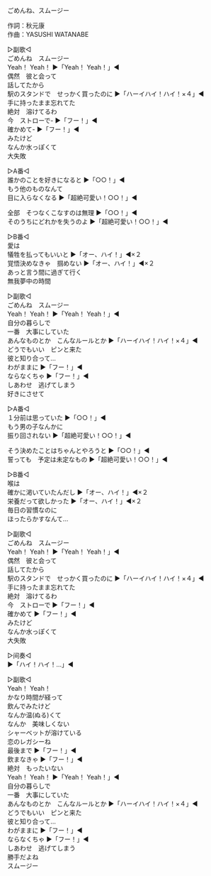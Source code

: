 ごめんね、スムージー  
  
作詞：秋元康  
作曲：YASUSHI WATANABE  
  
▷副歌◁  
ごめんね　スムージー  
Yeah！ Yeah！ ▶「Yeah！ Yeah！」◀  
偶然　彼と会って  
話してたから  
駅のスタンドで　せっかく買ったのに ▶「ハーイハイ！ハイ！×４」◀   
手に持ったまま忘れてた  
絶対　溶けてるわ  
今　ストローで- ▶「フー！」◀   
確かめて- ▶「フー！」◀   
みたけど  
なんか水っぽくて  
大失敗  
  
▷A番◁  
誰かのことを好きになると ▶「○○！」◀   
もう他のものなんて  
目に入らなくなる ▶「超絶可愛い！○○！」◀   
  
全部　そつなくこなすのは無理 ▶「○○！」◀   
そのうちにどれかを失うのよ ▶「超絶可愛い！○○！」◀   
  
▷B番◁  
愛は  
犠牲を払ってもいいと ▶「オー、ハイ！」◀×２   
覚悟決めなきゃ　掴めない ▶「オー、ハイ！」◀×２   
あっと言う間に過ぎて行く  
無我夢中の時間  
  
▷副歌◁  
ごめんね　スムージー  
Yeah！ Yeah！ ▶「Yeah！ Yeah！」◀  
自分の暮らしで  
一番　大事にしていた  
あんなものとか　こんなルールとか ▶「ハーイハイ！ハイ！×４」◀   
どうでもいい　ピンと来た  
彼と知り合って…  
わがままに ▶「フー！」◀   
ならなくちゃ ▶「フー！」◀   
しあわせ　逃げてしまう  
好きにさせて  
  
▷A番◁  
１分前は思っていた ▶「○○！」◀   
もう男の子なんかに  
振り回されない ▶「超絶可愛い！○○！」◀   
  
そう決めたことはちゃんとやろうと ▶「○○！」◀   
誓っても　予定は未定なもの ▶「超絶可愛い！○○！」◀   
  
▷B番◁  
喉は  
確かに渇いていたんだし ▶「オー、ハイ！」◀×２   
栄養だって欲しかった ▶「オー、ハイ！」◀×２   
毎日の習慣なのに  
ほったらかすなんて…  
  
▷副歌◁  
ごめんね　スムージー  
Yeah！ Yeah！ ▶「Yeah！ Yeah！」◀  
偶然　彼と会って  
話してたから  
駅のスタンドで　せっかく買ったのに ▶「ハーイハイ！ハイ！×４」◀   
手に持ったまま忘れてた  
絶対　溶けてるわ  
今　ストローで ▶「フー！」◀   
確かめて ▶「フー！」◀   
みたけど  
なんか水っぽくて  
大失敗  
  
▷间奏◁  
▶「ハイ！ハイ！…」◀   
  
▷副歌◁  
Yeah！ Yeah！  
かなり時間が経って  
飲んでみたけど  
なんか温(ぬる)くて  
なんか　美味しくない  
シャーベットが溶けている  
恋のレガシーね  
最後まで ▶「フー！」◀   
飲まなきゃ ▶「フー！」◀   
絶対　もったいない  
Yeah！ Yeah！ ▶「Yeah！ Yeah！」◀  
自分の暮らしで  
一番　大事にしていた  
あんなものとか　こんなルールとか ▶「ハーイハイ！ハイ！×４」◀   
どうでもいい　ピンと来た  
彼と知り合って…  
わがままに ▶「フー！」◀   
ならなくちゃ ▶「フー！」◀   
しあわせ　逃げてしまう  
勝手だよね  
スムージー  
